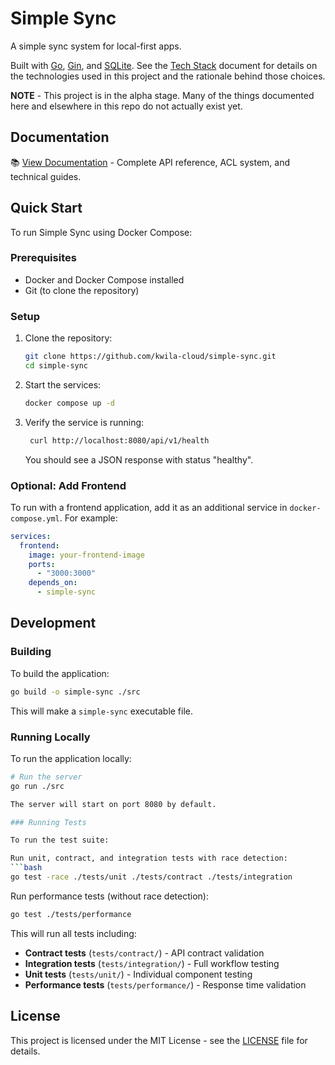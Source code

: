 # Simple Sync
A simple sync system for local-first apps.

Built with [Go](https://go.dev/), [Gin](https://github.com/gin-gonic/gin), and [SQLite](https://www.sqlite.org/index.html). See the [Tech Stack](docs/tech-stack.md) document for details on the technologies used in this project and the rationale behind those choices.

**NOTE** - This project is in the alpha stage. Many of the things documented here and elsewhere in this repo do not actually exist yet.

## Documentation

📚 [View Documentation](https://kwila-cloud.github.io/simple-sync/) - Complete API reference, ACL system, and technical guides.

## Quick Start

To run Simple Sync using Docker Compose:

### Prerequisites
- Docker and Docker Compose installed
- Git (to clone the repository)

### Setup
1. Clone the repository:
   ```bash
   git clone https://github.com/kwila-cloud/simple-sync.git
   cd simple-sync
   ```

2. Start the services:
   ```bash
   docker compose up -d
   ```

3. Verify the service is running:
   ```bash
    curl http://localhost:8080/api/v1/health
   ```
   You should see a JSON response with status "healthy".

### Optional: Add Frontend
To run with a frontend application, add it as an additional service in `docker-compose.yml`. For example:
```yaml
services:
  frontend:
    image: your-frontend-image
    ports:
      - "3000:3000"
    depends_on:
      - simple-sync
```

## Development

### Building

To build the application:

```bash
go build -o simple-sync ./src
```

This will make a `simple-sync` executable file.

### Running Locally

To run the application locally:

```bash
# Run the server
go run ./src

The server will start on port 8080 by default.

### Running Tests

To run the test suite:

Run unit, contract, and integration tests with race detection:
```bash
go test -race ./tests/unit ./tests/contract ./tests/integration
```

Run performance tests (without race detection):
```bash
go test ./tests/performance
```

This will run all tests including:
- **Contract tests** (`tests/contract/`) - API contract validation
- **Integration tests** (`tests/integration/`) - Full workflow testing
- **Unit tests** (`tests/unit/`) - Individual component testing
- **Performance tests** (`tests/performance/`) - Response time validation

## License

This project is licensed under the MIT License - see the [LICENSE](LICENSE) file for details.

